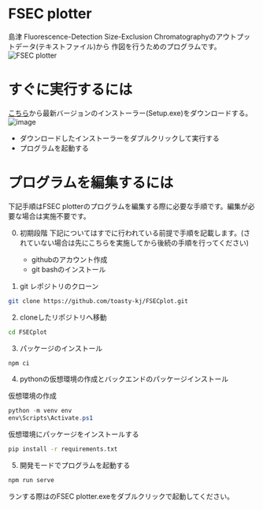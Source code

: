 # FSEC plotter

島津 Fluorescence-Detection Size-Exclusion Chromatographyのアウトプットデータ(テキストファイル)から
作図を行うためのプログラムです。
![FSEC plotter](https://github.com/toasty-kj/FSECplot/assets/74779681/29bba90b-cdfc-4e92-9445-103bb9625ae6)

# すぐに実行するには

[こちら](https://github.com/toasty-kj/FSECplot/releases/latest)から最新バージョンのインストーラー(Setup.exe)をダウンロードする。
![image](https://github.com/toasty-kj/FSECplot/assets/74779681/6e952326-10e0-40ea-9bf9-2bb63b2d2d45)

- ダウンロードしたインストーラーをダブルクリックして実行する
- プログラムを起動する

# プログラムを編集するには

下記手順はFSEC plotterのプログラムを編集する際に必要な手順です。編集が必要な場合は実施不要です。

0. 初期段階
   下記についてはすでに行われている前提で手順を記載します。(されていない場合は先にこちらを実施してから後続の手順を行ってください)

   - githubのアカウント作成
   - git bashのインストール

1. git レポジトリのクローン

```bash
git clone https://github.com/toasty-kj/FSECplot.git
```

2. cloneしたリポジトリへ移動

```bash
cd FSECplot
```

3. パッケージのインストール

```bash
npm ci
```

4. pythonの仮想環境の作成とバックエンドのパッケージインストール

仮想環境の作成

```powershell
python -m venv env
env\Scripts\Activate.ps1
```

仮想環境にパッケージをインストールする

```bash
pip install -r requirements.txt
```

5. 開発モードでプログラムを起動する

```bash
npm run serve
```

ランする際はのFSEC plotter.exeをダブルクリックで起動してください。
